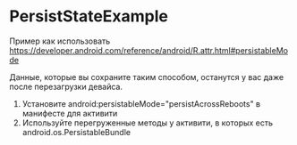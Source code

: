 # PersistStateExample
Пример как использовать https://developer.android.com/reference/android/R.attr.html#persistableMode

Данные, которые вы сохраните таким способом, останутся у вас даже после перезагрузки девайса.

1. Установите android:persistableMode="persistAcrossReboots" в манифесте для активити
2. Используйте перегруженные методы у активити, в которых есть android.os.PersistableBundle
